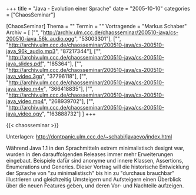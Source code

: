+++
title = "Java - Evolution einer Sprache"
date = "2005-10-10"
categories = ["ChaosSeminar"]

[ChaosSeminar]
Thema = ""
Termin = ""
Vortragende = "Markus Schaber"
Archiv = [
	["", "http://archiv.ulm.ccc.de/chaosseminar/200510-java/cs-200510-java_56k_audio.ogg", "53003301"],
	["", "http://archiv.ulm.ccc.de/chaosseminar/200510-java/cs-200510-java_96k_audio.mp3", "87217344"],
	["", "http://archiv.ulm.ccc.de/chaosseminar/200510-java/cs-200510-java_slides.pdf", "185364"],
	["", "http://archiv.ulm.ccc.de/chaosseminar/200510-java/cs-200510-java_video.3gp", "37796118"],
	["", "http://archiv.ulm.ccc.de/chaosseminar/200510-java/cs-200510-java_video.m4v", "366418835"],
	["", "http://archiv.ulm.ccc.de/chaosseminar/200510-java/cs-200510-java_video.mp4", "268939702"],
	["", "http://archiv.ulm.ccc.de/chaosseminar/200510-java/cs-200510-java_video.ogv", "163888732"]
	]
+++

{{< chaosseminar >}}

Unterlagen: http://dontpanic.ulm.ccc.de/~schabi/javaevo/index.html

Während Java 1.1 in den Sprachmitteln extrem minimalistisch designt war, wurden in den darauffolgenden Releases immer mehr Erweiterungen eingebaut. Beispiele dafür sind anonyme und innere Klassen, Assertions, Enumerations und Generics.
Dieser Vortrag will die historische Entwicklung der Sprache von "zu minimalistisch" bis hin zu "durchaus brauchbar" illustrieren und gleichzeitig Umsteigern und Aufsteigern einen Überblick über die neuen Features geben, und deren Vor- und Nachteile aufzeigen.
